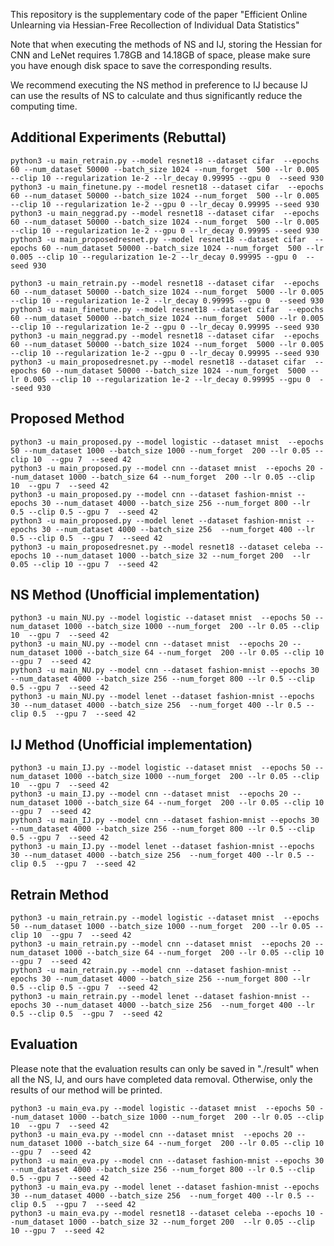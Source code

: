 This repository is the supplementary code of the paper "Efficient Online Unlearning via Hessian-Free Recollection of Individual Data Statistics"


Note that when executing the methods of NS and IJ, storing the Hessian for CNN and LeNet requires 1.78GB and 14.18GB of space, please make sure you have enough disk space to save the corresponding results.

We recommend executing the NS method in preference to IJ because IJ can use the results of NS to calculate and thus significantly reduce the computing time.

## Additional Experiments (Rebuttal)
    python3 -u main_retrain.py --model resnet18 --dataset cifar  --epochs 60 --num_dataset 50000 --batch_size 1024 --num_forget  500 --lr 0.005 --clip 10 --regularization 1e-2 --lr_decay 0.99995 --gpu 0  --seed 930
    python3 -u main_finetune.py --model resnet18 --dataset cifar  --epochs 60 --num_dataset 50000 --batch_size 1024 --num_forget  500 --lr 0.005 --clip 10 --regularization 1e-2 --gpu 0 --lr_decay 0.99995 --seed 930
    python3 -u main_neggrad.py --model resnet18 --dataset cifar  --epochs 60 --num_dataset 50000 --batch_size 1024 --num_forget  500 --lr 0.005 --clip 10 --regularization 1e-2 --gpu 0 --lr_decay 0.99995 --seed 930
    python3 -u main_proposedresnet.py --model resnet18 --dataset cifar  --epochs 60 --num_dataset 50000 --batch_size 1024 --num_forget  500 --lr 0.005 --clip 10 --regularization 1e-2 --lr_decay 0.99995 --gpu 0  --seed 930

    python3 -u main_retrain.py --model resnet18 --dataset cifar  --epochs 60 --num_dataset 50000 --batch_size 1024 --num_forget  5000 --lr 0.005 --clip 10 --regularization 1e-2 --lr_decay 0.99995 --gpu 0  --seed 930
    python3 -u main_finetune.py --model resnet18 --dataset cifar  --epochs 60 --num_dataset 50000 --batch_size 1024 --num_forget  5000 --lr 0.005 --clip 10 --regularization 1e-2 --gpu 0 --lr_decay 0.99995 --seed 930
    python3 -u main_neggrad.py --model resnet18 --dataset cifar  --epochs 60 --num_dataset 50000 --batch_size 1024 --num_forget  5000 --lr 0.005 --clip 10 --regularization 1e-2 --gpu 0 --lr_decay 0.99995 --seed 930
    python3 -u main_proposedresnet.py --model resnet18 --dataset cifar  --epochs 60 --num_dataset 50000 --batch_size 1024 --num_forget  5000 --lr 0.005 --clip 10 --regularization 1e-2 --lr_decay 0.99995 --gpu 0  --seed 930



## Proposed Method
    python3 -u main_proposed.py --model logistic --dataset mnist  --epochs 50 --num_dataset 1000 --batch_size 1000 --num_forget  200 --lr 0.05 --clip 10  --gpu 7  --seed 42
    python3 -u main_proposed.py --model cnn --dataset mnist  --epochs 20 --num_dataset 1000 --batch_size 64 --num_forget  200 --lr 0.05 --clip 10  --gpu 7  --seed 42
    python3 -u main_proposed.py --model cnn --dataset fashion-mnist --epochs 30 --num_dataset 4000 --batch_size 256 --num_forget 800 --lr 0.5 --clip 0.5 --gpu 7  --seed 42
    python3 -u main_proposed.py --model lenet --dataset fashion-mnist --epochs 30 --num_dataset 4000 --batch_size 256  --num_forget 400 --lr 0.5 --clip 0.5  --gpu 7  --seed 42
    python3 -u main_proposedresnet.py --model resnet18 --dataset celeba --epochs 10 --num_dataset 1000 --batch_size 32 --num_forget 200  --lr 0.05 --clip 10 --gpu 7  --seed 42

## NS Method (Unofficial implementation)
    python3 -u main_NU.py --model logistic --dataset mnist  --epochs 50 --num_dataset 1000 --batch_size 1000 --num_forget  200 --lr 0.05 --clip 10  --gpu 7  --seed 42
    python3 -u main_NU.py --model cnn --dataset mnist  --epochs 20 --num_dataset 1000 --batch_size 64 --num_forget  200 --lr 0.05 --clip 10  --gpu 7  --seed 42
    python3 -u main_NU.py --model cnn --dataset fashion-mnist --epochs 30 --num_dataset 4000 --batch_size 256 --num_forget 800 --lr 0.5 --clip 0.5 --gpu 7  --seed 42
    python3 -u main_NU.py --model lenet --dataset fashion-mnist --epochs 30 --num_dataset 4000 --batch_size 256  --num_forget 400 --lr 0.5 --clip 0.5  --gpu 7  --seed 42

## IJ Method (Unofficial implementation)
    python3 -u main_IJ.py --model logistic --dataset mnist  --epochs 50 --num_dataset 1000 --batch_size 1000 --num_forget  200 --lr 0.05 --clip 10  --gpu 7  --seed 42
    python3 -u main_IJ.py --model cnn --dataset mnist  --epochs 20 --num_dataset 1000 --batch_size 64 --num_forget  200 --lr 0.05 --clip 10  --gpu 7  --seed 42
    python3 -u main_IJ.py --model cnn --dataset fashion-mnist --epochs 30 --num_dataset 4000 --batch_size 256 --num_forget 800 --lr 0.5 --clip 0.5 --gpu 7  --seed 42
    python3 -u main_IJ.py --model lenet --dataset fashion-mnist --epochs 30 --num_dataset 4000 --batch_size 256  --num_forget 400 --lr 0.5 --clip 0.5  --gpu 7  --seed 42

## Retrain Method
    python3 -u main_retrain.py --model logistic --dataset mnist  --epochs 50 --num_dataset 1000 --batch_size 1000 --num_forget  200 --lr 0.05 --clip 10  --gpu 7  --seed 42
    python3 -u main_retrain.py --model cnn --dataset mnist  --epochs 20 --num_dataset 1000 --batch_size 64 --num_forget  200 --lr 0.05 --clip 10  --gpu 7  --seed 42
    python3 -u main_retrain.py --model cnn --dataset fashion-mnist --epochs 30 --num_dataset 4000 --batch_size 256 --num_forget 800 --lr 0.5 --clip 0.5 --gpu 7  --seed 42
    python3 -u main_retrain.py --model lenet --dataset fashion-mnist --epochs 30 --num_dataset 4000 --batch_size 256  --num_forget 400 --lr 0.5 --clip 0.5  --gpu 7  --seed 42

## Evaluation
Please note that the evaluation results can only be saved in "./result" when all the NS, IJ, and ours have completed data removal. Otherwise, only the results of our method will be printed.

    python3 -u main_eva.py --model logistic --dataset mnist  --epochs 50 --num_dataset 1000 --batch_size 1000 --num_forget  200 --lr 0.05 --clip 10  --gpu 7  --seed 42
    python3 -u main_eva.py --model cnn --dataset mnist  --epochs 20 --num_dataset 1000 --batch_size 64 --num_forget  200 --lr 0.05 --clip 10  --gpu 7  --seed 42
    python3 -u main_eva.py --model cnn --dataset fashion-mnist --epochs 30 --num_dataset 4000 --batch_size 256 --num_forget 800 --lr 0.5 --clip 0.5 --gpu 7  --seed 42
    python3 -u main_eva.py --model lenet --dataset fashion-mnist --epochs 30 --num_dataset 4000 --batch_size 256  --num_forget 400 --lr 0.5 --clip 0.5  --gpu 7  --seed 42
    python3 -u main_eva.py --model resnet18 --dataset celeba --epochs 10 --num_dataset 1000 --batch_size 32 --num_forget 200  --lr 0.05 --clip 10 --gpu 7  --seed 42

